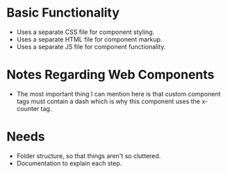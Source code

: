 # Basic Functionality
- Uses a separate CSS file for component styling.
- Uses a separate HTML file for component markup.
- Uses a separate JS file for component functionality.

# Notes Regarding Web Components
- The most important thing I can mention here is that custom component tags must contain a dash which is why this component uses the x-counter tag.

# Needs
- Folder structure, so that things aren't so cluttered.
- Documentation to explain each step.